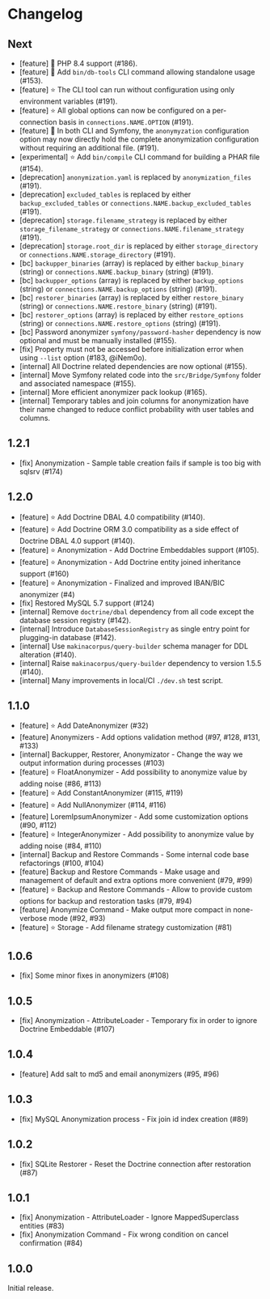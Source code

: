 # Changelog

## Next

* [feature] 🌟 PHP 8.4 support (#186).
* [feature] 🌟 Add `bin/db-tools` CLI command allowing standalone usage (#153).
* [feature] ⭐️ The CLI tool can run without configuration using only environment variables (#191).
* [feature] ⭐️ All global options can now be configured on a per-connection basis in `connections.NAME.OPTION` (#191).
* [feature] 🌟 In both CLI and Symfony, the `anonymyzation` configuration option may now directly hold the complete anonymization configuration without requiring an additional file. (#191).
* [experimental] ⭐️ Add `bin/compile` CLI command for building a PHAR file (#154).
* [deprecation] `anonymization.yaml` is replaced by `anonymization_files` (#191).
* [deprecation] `excluded_tables` is replaced by either `backup_excluded_tables` or `connections.NAME.backup_excluded_tables` (#191).
* [deprecation] `storage.filename_strategy` is replaced by either `storage_filename_strategy` or `connections.NAME.filename_strategy` (#191).
* [deprecation] `storage.root_dir` is replaced by either `storage_directory` or `connections.NAME.storage_directory` (#191).
* [bc] `backupper_binaries` (array) is replaced by either `backup_binary` (string) or `connections.NAME.backup_binary` (string) (#191).
* [bc] `backupper_options` (array) is replaced by either `backup_options` (string) or `connections.NAME.backup_options` (string) (#191).
* [bc] `restorer_binaries` (array) is replaced by either `restore_binary` (string) or `connections.NAME.restore_binary` (string) (#191).
* [bc] `restorer_options` (array) is replaced by either `restore_options` (string) or `connections.NAME.restore_options` (string) (#191).
* [bc] Password anonymizer `symfony/password-hasher` dependency is now optional and must be manually installed (#155).
* [fix] Property must not be accessed before initialization error when using `--list` option (#183, @iNem0o).
* [internal] All Doctrine related dependencies are now optional (#155).
* [internal] Move Symfony related code into the `src/Bridge/Symfony` folder and associated namespace (#155).
* [internal] More efficient anonymizer pack lookup (#165).
* [internal] Temporary tables and join columns for anonymization have their name changed to reduce conflict probability with user tables and columns.

## 1.2.1

* [fix] Anonymization - Sample table creation fails if sample is too big with sqlsrv (#174)

## 1.2.0

* [feature] ⭐️ Add Doctrine DBAL 4.0 compatibility (#140).
* [feature] ⭐️ Add Doctrine ORM 3.0 compatibility as a side effect of Doctrine DBAL 4.0 support (#140).
* [feature] ⭐️ Anonymization - Add Doctrine Embeddables support (#105).
* [feature] ⭐️ Anonymization - Add Doctrine entity joined inheritance support (#160)
* [feature] ⭐️ Anonymization - Finalized and improved IBAN/BIC anonymizer (#4)
* [fix] Restored MySQL 5.7 support (#124)
* [internal] Remove `doctrine/dbal` dependency from all code except the database session registry (#142).
* [internal] Introduce `DatabaseSessionRegistry` as single entry point for plugging-in database (#142).
* [internal] Use `makinacorpus/query-builder` schema manager for DDL alteration (#140).
* [internal] Raise `makinacorpus/query-builder` dependency to version 1.5.5 (#140).
* [internal] Many improvements in local/CI `./dev.sh` test script.

## 1.1.0

* [feature] ⭐️ Add DateAnonymizer (#32)
* [feature] Anonymizers - Add options validation method (#97, #128, #131, #133)
* [internal] Backupper, Restorer, Anonymizator - Change the way we output information during processes (#103)
* [feature] ⭐️ FloatAnonymizer - Add possibility to anonymize value by adding noise (#86, #113)
* [feature] ⭐️ Add ConstantAnonymizer (#115, #119)
* [feature] ⭐️ Add NullAnonymizer (#114, #116)
* [feature] LoremIpsumAnonymizer - Add some customization options (#90, #112)
* [feature] ⭐️ IntegerAnonymizer - Add possibility to anonymize value by adding noise (#84, #110)
* [internal] Backup and Restore Commands - Some internal code base refactorings (#100, #104)
* [feature] Backup and Restore Commands - Make usage and management of default and extra options more convenient (#79, #99)
* [feature] ⭐️ Backup and Restore Commands - Allow to provide custom options for backup and restoration tasks (#79, #94)
* [feature] Anonymize Command - Make output more compact in none-verbose mode (#92, #93)
* [feature] ⭐️ Storage - Add filename strategy customization (#81)

## 1.0.6

* [fix] Some minor fixes in anonymizers (#108)

## 1.0.5

* [fix] Anonymization - AttributeLoader - Temporary fix in order to ignore Doctrine Embeddable (#107)

## 1.0.4

* [feature] Add salt to md5 and email anonymizers (#95, #96)

## 1.0.3

* [fix] MySQL Anonymization process - Fix join id index creation (#89)

## 1.0.2

* [fix] SQLite Restorer - Reset the Doctrine connection after restoration (#87)

## 1.0.1

* [fix] Anonymization - AttributeLoader - Ignore MappedSuperclass entities (#83)
* [fix] Anonymization Command - Fix wrong condition on cancel confirmation (#84)

## 1.0.0

Initial release.
